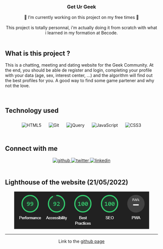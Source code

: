 ### **<div align="center">Get Ur Geek</div>**  
  

<div align="center"> 🤪 I’m currently working on this project on my free times 🤪</div>  
  

<div align="center"><br> This project is totally personnal, i'm actually doing it from scratch with what i learned in my formation at Becode.</div>  
  

<br/>  


## What is this project ?  
This is a chatting, meeting and dating website for the Geek Community. At the end, you should be able de register and login, completing your profile with your data (age, sex, interest center, ...) and the algorithm will find out the best profiles for you. A good way to find some game partener and why not the love.  
  

<br/>  


## Technology used  
<div align="center">  
<img style="margin: 10px" src="https://profilinator.rishav.dev/skills-assets/html5-original-wordmark.svg" alt="HTML5" height="50" />  
<img style="margin: 10px" src="https://profilinator.rishav.dev/skills-assets/git-scm-icon.svg" alt="Git" height="50" />  
<img style="margin: 10px" src="https://profilinator.rishav.dev/skills-assets/jquery.png" alt="jQuery" height="50" />  
<img style="margin: 10px" src="https://profilinator.rishav.dev/skills-assets/javascript-original.svg" alt="JavaScript" height="50" />  
<img style="margin: 10px" src="https://profilinator.rishav.dev/skills-assets/css3-original-wordmark.svg" alt="CSS3" height="50" />  
</div>  

<br/>  


## Connect with me  
<div align="center">
<a href="https://github.com/Saphido" target="_blank">
<img src=https://img.shields.io/badge/github-%2324292e.svg?&style=for-the-badge&logo=github&logoColor=white alt=github style="margin-bottom: 5px;" />
</a>
<a href="https://twitter.com/Saphido" target="_blank">
<img src=https://img.shields.io/badge/twitter-%2300acee.svg?&style=for-the-badge&logo=twitter&logoColor=white alt=twitter style="margin-bottom: 5px;" />
</a>
<a href="https://linkedin.com/in/julien-gatisseur-5202a822a/" target="_blank">
<img src=https://img.shields.io/badge/linkedin-%231E77B5.svg?&style=for-the-badge&logo=linkedin&logoColor=white alt=linkedin style="margin-bottom: 5px;" />
</a>  
</div>  

<br />

## Lighthouse of the website (21/05/2022)
<div align="center">

<img src="lighthouse.png" alt=github>


<br />

----
<div align="center">Link to the <a href="https://saphido.github.io/GetUrGeek-V2/" target="_blank">github page</a></div>